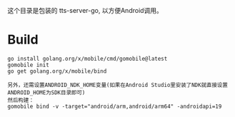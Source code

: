 这个目录是包装的 tts-server-go, 以方便Android调用。

# Build

```
go install golang.org/x/mobile/cmd/gomobile@latest
gomobile init
go get golang.org/x/mobile/bind

另外，还需设置ANDROID_NDK_HOME变量(如果在Android Studio里安装了NDK就直接设置ANDROID_HOME为SDK目录即可)
然后构建：
gomobile bind -v -target="android/arm,android/arm64" -androidapi=19
```
